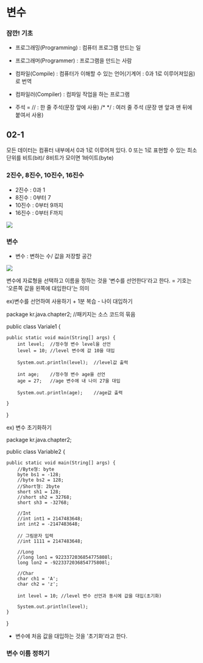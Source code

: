 # 변수

### 잠깐! 기초
- 프로그래밍(Programming) : 컴퓨터 프로그램 만드는 일
- 프로그래머(Programmer) : 프로그램을 만드는 사람

- 컴파일(Compile) : 컴퓨터가 이해할 수 있는 언어(기계어 : 0과 1로 이루어져있음)로 번역
- 컴파일러(Compiler) : 컴파일 작업을 하는 프로그램

- 주석 = // : 한 줄 주석(문장 앞에 사용)
         /* */ : 여러 줄 주석 (문장 맨 앞과 맨 뒤에 붙여서 사용)
         
## 02-1
모든 데이터는 컴퓨터 내부에서 0과 1로 이루어져 있다. 0 또는 1로 표현할 수 있는 최소 단위를 비트(bit)/ 8비트가 모이면 1바이트(byte)

### 2진수, 8진수, 10진수, 16진수
- 2진수 : 0과 1
- 8진수 : 0부터 7
- 10진수 : 0부터 9까지
- 16진수 : 0부터 F까지

![](https://t1.daumcdn.net/cfile/tistory/990ED8485CBA7C990A)

### 변수
- 변수 : 변하는 수/ 값을 저장할 공간

![](https://encrypted-tbn0.gstatic.com/images?q=tbn:ANd9GcTDD7CdWax0lGm5wR1JuywIScODB04Ov1Rm3C2ol1cBrMprXPrcmEiMgNp4lYvFMK2cgvs&usqp=CAU)

변수에 자료형을 선택하고 이름을 정하는 것을 '변수를 선언한다'라고 한다.
= 기호는 '오른쪽 값을 왼쪽에 대입한다'는 의미

ex)변수를 선언하여 사용하기 + 1분 복습 - 나이 대입하기

package kr.java.chapter2;   //패키지는 소스 코드의 묶음

public class Variale1 {

	public static void main(String[] args) {
		int level;	//정수형 변수 level을 선언
		level = 10;	//level 변수에 값 10을 대입
		
		System.out.println(level);	//level값 출력
		
		int age;	//정수형 변수 age을 선언
		age = 27;	//age 변수에 내 나이 27을 대입
		
		System.out.println(age);	//age값 출력

	}

}

ex) 변수 초기화하기

package kr.java.chapter2;

public class Variable2 {

	public static void main(String[] args) {
		//Byte형: byte
		byte bs1 = -128;
		//byte bs2 = 128;
		//Short형: 2byte
		short sh1 = 128;
		//short sh2 = 32768;
		short sh3 = -32768;
		
		//Int
		//int int1 = 2147483648;
		int int2 = -2147483648;
		
		// 그림문자 입력
		//int 1111 = 2147483648;
		
		//Long
		//long lon1 = 9223372036854775808l;
		long lon2 = -9223372036854775808l;
		
		//Char
		char ch1 = 'A';
		char ch2 = 'z';
		
		int level = 10;	//level 변수 선언과 동시에 값을 대입(초기화)
		
		System.out.println(level);	
	}
}

- 변수에 처음 값을 대입하는 것을 '초기화'라고 한다.

### 변수 이름 정하기
